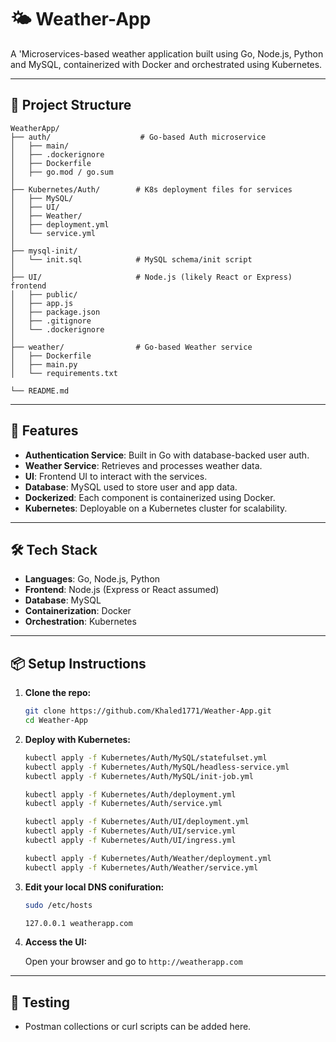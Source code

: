 # 🌤️ Weather-App

A 'Microservices-based weather application built using Go, Node.js, Python and MySQL, containerized with Docker and orchestrated using Kubernetes.

---

## 🧩 Project Structure

```
WeatherApp/
├── auth/                    # Go-based Auth microservice
│   ├── main/
│   ├── .dockerignore
│   ├── Dockerfile
│   ├── go.mod / go.sum
│
├── Kubernetes/Auth/        # K8s deployment files for services
│   ├── MySQL/
│   ├── UI/
│   ├── Weather/
│   ├── deployment.yml
│   └── service.yml
│
├── mysql-init/
│   └── init.sql            # MySQL schema/init script
│
├── UI/                     # Node.js (likely React or Express) frontend
│   ├── public/
│   ├── app.js
│   ├── package.json
│   ├── .gitignore
│   └── .dockerignore
│
├── weather/                # Go-based Weather service
│   ├── Dockerfile
│   ├── main.py
│   └── requirements.txt

└── README.md
```

---

## 🚀 Features

- **Authentication Service**: Built in Go with database-backed user auth.
- **Weather Service**: Retrieves and processes weather data.
- **UI**: Frontend UI to interact with the services.
- **Database**: MySQL used to store user and app data.
- **Dockerized**: Each component is containerized using Docker.
- **Kubernetes**: Deployable on a Kubernetes cluster for scalability.

---

## 🛠️ Tech Stack

- **Languages**: Go, Node.js, Python
- **Frontend**: Node.js (Express or React assumed)
- **Database**: MySQL
- **Containerization**: Docker
- **Orchestration**: Kubernetes

---

## 📦 Setup Instructions

1. **Clone the repo:**

   ```bash
   git clone https://github.com/Khaled1771/Weather-App.git
   cd Weather-App
   ```


3. **Deploy with Kubernetes:**

   ```bash
   kubectl apply -f Kubernetes/Auth/MySQL/statefulset.yml
   kubectl apply -f Kubernetes/Auth/MySQL/headless-service.yml
   kubectl apply -f Kubernetes/Auth/MySQL/init-job.yml

   kubectl apply -f Kubernetes/Auth/deployment.yml
   kubectl apply -f Kubernetes/Auth/service.yml

   kubectl apply -f Kubernetes/Auth/UI/deployment.yml
   kubectl apply -f Kubernetes/Auth/UI/service.yml
   kubectl apply -f Kubernetes/Auth/UI/ingress.yml

   kubectl apply -f Kubernetes/Auth/Weather/deployment.yml
   kubectl apply -f Kubernetes/Auth/Weather/service.yml
   ```

5. **Edit your local DNS conifuration:**

    ```bash
    sudo /etc/hosts

    127.0.0.1 weatherapp.com
    ```

6. **Access the UI:**

   Open your browser and go to `http://weatherapp.com`

---

## 🧪 Testing

- Postman collections or curl scripts can be added here.

